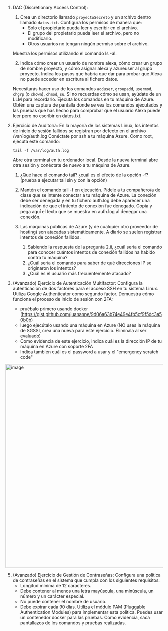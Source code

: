 1. DAC (Discretionary Access Control):
   1. Crea un directorio llamado `proyectoSecreto` y un archivo dentro llamado `datos.txt`. Configura los permisos de manera que:
      - Solo el propietario pueda leer y escribir en el archivo.
      - El grupo del propietario pueda leer el archivo, pero no modificarlo.
      - Otros usuarios no tengan ningún permiso sobre el archivo.

   Muestra los permisos utilizando el comando ls -al.

   2. Indica cómo crear un usuario de nombre alexa, cómo crear un grupo de nombre proyecto, y cómo  asignar alexa y azureuser al grupo proyecto. Indica los pasos que habría que dar para probar que Alexa no puede acceder en escritura al fichero datos.

   Necesitarás hacer uso de los comandos `adduser`, `groupadd`, `usermod`, `chgrp` (o `chown`), `chmod`, `su`. Si no recuerdas cómo se usan, ayúdate de un LLM para recordarlo. Ejecuta los comandos en tu máquina de Azure. Obtén una captura de pantalla donde se vea los comandos ejecutados y las pruebas que has hecho para comprobar que el usuario Alexa puede leer pero no escribir en datos.txt.

2. Ejercicio de Auditoría:
   En la mayoría de los sistemas Linux, los intentos de inicio de sesión fallidos se registran por defecto en el archivo /var/log/auth.log
   Conéctate por ssh a tu máquina Azure. Como root, ejecuta este comando:

   `tail -f /var/log/auth.log`

   Abre otra terminal en tu ordenador local. Desde la nueva terminal abre otra sesión y conéctate de nuevo a tu máquina de Azure.
   1. ¿Qué hace el comando tail? ¿cuál es el efecto de la opción -f? (prueba a ejecutar tail sin y con la opción)

   2. Mantén el comando tail -f en ejecución. Pídele a tu compañero/a de clase que se intente conectar a tu máquina de Azure. La conexión debe ser denegada y en tu fichero auth.log debe aparecer una indicación de que el intento de conexión fue denegado. Copia y pega aquí el texto que se muestra en auth.log al denegar una conexión.

   3. Las máquinas públicas de Azure (y de cualquier otro proveedor de hosting) son atacadas sistemáticamente. A diario se suelen registrar intentos de conexión fallidos. 
      1. Sabiendo la respuesta de la pregunta 2.ii, ¿cuál sería el comando para conocer cuántos intentos de conexión fallidos ha habido contra tu máquina?
      2. ¿Cuál sería el comando para saber de qué direcciones IP se originaron los intentos?
      3. ¿Cuál es el usuario más frecuentemente atacado?

4. (Avanzado) Ejercicio de Autenticación Multifactor:
   Configura la autenticación de dos factores para el acceso SSH en tu sistema Linux. Utiliza Google Authenticator como segundo factor. Demuestra cómo funciona el proceso de inicio de sesión con 2FA:
   - pruébalo primero usando docker (https://gist.github.com/juananpe/9d06a63b74e49e4fb5cf9f5dc3a50b0b)
   - luego ejecútalo usando una máquina en Azure (NO uses la máquina de SGSSI, crea una nueva para este ejercicio. Elimínala al ser evaluado)
   - Como evidencia de este ejercicio, indica cuál es la dirección IP de tu máquina en Azure con soporte 2FA
   - Indica también cuál es el password a usar y el "emergency scratch code"

<img width="649" alt="image" src="https://github.com/user-attachments/assets/7844c03a-7005-4117-b74d-f2320b8ded2f">


5. (Avanzado) Ejercicio de Gestión de Contraseñas:
   Configura una política de contraseñas en el sistema que cumpla con los siguientes requisitos:
   - Longitud mínima de 12 caracteres.
   - Debe contener al menos una letra mayúscula, una minúscula, un número y un carácter especial.
   - No puede contener el nombre de usuario.
   - Debe expirar cada 90 días.
   Utiliza el módulo PAM (Pluggable Authentication Modules) para implementar esta política.
   Puedes usar un contenedor docker para las pruebas. Como evidencia, saca pantallazos de los comandos y pruebas realizadas.
